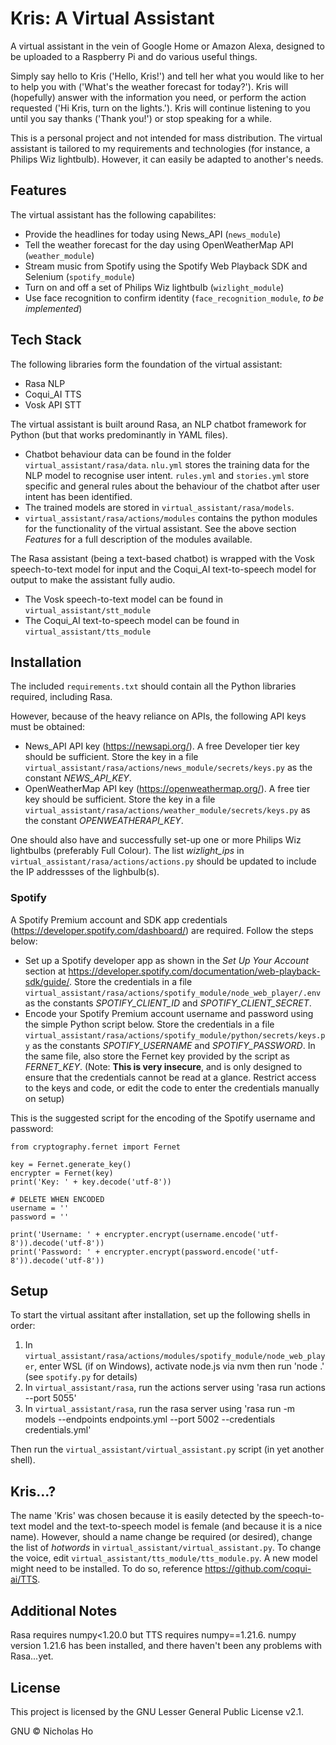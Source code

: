 # Kris: A Virtual Assistant
A virtual assistant in the vein of Google Home or Amazon Alexa, designed to be uploaded to a Raspberry Pi and do various useful things.

Simply say hello to Kris ('Hello, Kris!') and tell her what you would like to her to help you with ('What's the weather forecast for today?'). Kris will (hopefully) answer with the information you need, or perform the action requested ('Hi Kris, turn on the lights.'). Kris will continue listening to you until you say thanks ('Thank you!') or stop speaking for a while.

This is a personal project and not intended for mass distribution. The virtual assistant is tailored to my requirements and technologies (for instance, a Philips Wiz lightbulb). However, it can easily be adapted to another's needs.

## Features
The virtual assistant has the following capabilites:
- Provide the headlines for today using News_API (`news_module`)
- Tell the weather forecast for the day using OpenWeatherMap API (`weather_module`)
- Stream music from Spotify using the Spotify Web Playback SDK and Selenium (`spotify_module`)
- Turn on and off a set of Philips Wiz lightbulb (`wizlight_module`)
- Use face recognition to confirm identity (`face_recognition_module`, *to be implemented*)

## Tech Stack
The following libraries form the foundation of the virtual assistant:
- Rasa NLP
- Coqui_AI TTS
- Vosk API STT

The virtual assistant is built around Rasa, an NLP chatbot framework for Python (but that works predominantly in YAML files).
- Chatbot behaviour data can be found in the folder `virtual_assistant/rasa/data`. `nlu.yml` stores the training data for the NLP model to recognise user intent. `rules.yml` and `stories.yml` store specific and general rules about the behaviour of the chatbot after user intent has been identified.
- The trained models are stored in `virtual_assistant/rasa/models`.
- `virtual_assistant/rasa/actions/modules` contains the python modules for the functionality of the virtual assistant. See the above section *Features* for a full description of the modules available.

The Rasa assistant (being a text-based chatbot) is wrapped with the Vosk speech-to-text model for input and the Coqui_AI text-to-speech model for output to make the assistant fully audio.
- The Vosk speech-to-text model can be found in `virtual_assistant/stt_module`
- The Coqui_AI text-to-speech model can be found in `virtual_assistant/tts_module`

## Installation
The included `requirements.txt` should contain all the Python libraries required, including Rasa.

However, because of the heavy reliance on APIs, the following API keys must be obtained:
- News_API API key (https://newsapi.org/). A free Developer tier key should be sufficient. Store the key in a file `virtual_assistant/rasa/actions/news_module/secrets/keys.py` as the constant *NEWS_API_KEY*.
- OpenWeatherMap API key (https://openweathermap.org/). A free tier key should be sufficient. Store the key in a file `virtual_assistant/rasa/actions/weather_module/secrets/keys.py` as the constant *OPENWEATHERAPI_KEY*.

One should also have and successfully set-up one or more Philips Wiz lightbulbs (preferably Full Colour). The list *wizlight_ips* in `virtual_assistant/rasa/actions/actions.py` should be updated to include the IP addressses of the lighbulb(s).

### Spotify
A Spotify Premium account and SDK app credentials (https://developer.spotify.com/dashboard/) are required. Follow the steps below:
- Set up a Spotify developer app as shown in the *Set Up Your Account* section at https://developer.spotify.com/documentation/web-playback-sdk/guide/. Store the credentials in a file `virtual_assistant/rasa/actions/spotify_module/node_web_player/.env` as the constants *SPOTIFY_CLIENT_ID* and *SPOTIFY_CLIENT_SECRET*.
- Encode your Spotify Premium account username and password using the simple Python script below. Store the credentials in a file `virtual_assistant/rasa/actions/spotify_module/python/secrets/keys.py` as the constants *SPOTIFY_USERNAME* and *SPOTIFY_PASSWORD*. In the same file, also store the Fernet key provided by the script as *FERNET_KEY*. (Note: **This is very insecure**, and is only designed to ensure that the credentials cannot be read at a glance. Restrict access to the keys and code, or edit the code to enter the credentials manually on setup)

This is the suggested script for the encoding of the Spotify username and password:
```
from cryptography.fernet import Fernet

key = Fernet.generate_key()
encrypter = Fernet(key)
print('Key: ' + key.decode('utf-8'))

# DELETE WHEN ENCODED
username = ''
password = ''

print('Username: ' + encrypter.encrypt(username.encode('utf-8')).decode('utf-8'))
print('Password: ' + encrypter.encrypt(password.encode('utf-8')).decode('utf-8'))
```

## Setup
To start the virtual assitant after installation, set up the following shells in order:

1. In `virtual_assistant/rasa/actions/modules/spotify_module/node_web_player`, enter WSL (if on Windows), activate node.js via nvm then run 'node .' (see `spotify.py` for details)
2. In `virtual_assistant/rasa`, run the actions server using 'rasa run actions --port 5055'
3. In `virtual_assistant/rasa`, run the rasa server using 'rasa run -m models --endpoints endpoints.yml --port 5002 --credentials credentials.yml'

Then run the `virtual_assistant/virtual_assistant.py` script (in yet another shell).

## Kris...?
The name 'Kris' was chosen because it is easily detected by the speech-to-text model and the text-to-speech model is female (and because it is a nice name). However, should a name change be required (or desired), change the list of *hotwords* in `virtual_assistant/virtual_assistant.py`. To change the voice, edit `virtual_assistant/tts_module/tts_module.py`. A new model might need to be installed. To do so, reference https://github.com/coqui-ai/TTS.

## Additional Notes
Rasa requires numpy<1.20.0 but TTS requires numpy==1.21.6. numpy version 1.21.6 has been installed, and there haven't been any problems with Rasa...yet.

## License
This project is licensed by the GNU Lesser General Public License v2.1.

GNU © Nicholas Ho